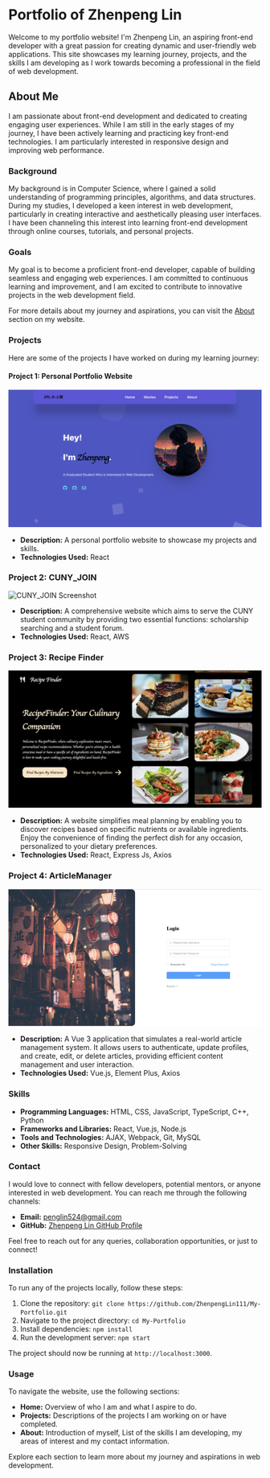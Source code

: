 # Portfolio of Zhenpeng Lin

Welcome to my portfolio website! I'm Zhenpeng Lin, an aspiring front-end developer with a great passion for creating dynamic and user-friendly web applications. This site showcases my learning journey, projects, and the skills I am developing as I work towards becoming a professional in the field of web development.

## About Me

I am passionate about front-end development and dedicated to creating engaging user experiences. While I am still in the early stages of my journey, I have been actively learning and practicing key front-end technologies. I am particularly interested in responsive design and improving web performance.

### Background

My background is in Computer Science, where I gained a solid understanding of programming principles, algorithms, and data structures. During my studies, I developed a keen interest in web development, particularly in creating interactive and aesthetically pleasing user interfaces. I have been channeling this interest into learning front-end development through online courses, tutorials, and personal projects.

### Goals

My goal is to become a proficient front-end developer, capable of building seamless and engaging web experiences. I am committed to continuous learning and improvement, and I am excited to contribute to innovative projects in the web development field.

For more details about my journey and aspirations, you can visit the [About](#about) section on my website.

### Projects

Here are some of the projects I have worked on during my learning journey:

#### Project 1: Personal Portfolio Website
![Portfolio Screenshot](/src/assets/MyPortfolio.png)
- **Description:** A personal portfolio website to showcase my projects and skills.
- **Technologies Used:** React

### Project 2: CUNY_JOIN
![CUNY_JOIN Screenshot](/src/assets/CUNY_JOIN.png)
- **Description:** A comprehensive website which aims to serve the CUNY student community by providing two essential functions: scholarship searching and a student forum.
- **Technologies Used:** React, AWS

### Project 3: Recipe Finder
![Recipe Finder Screenshot](/src/assets/Recipe-Finder.png)
- **Description:** A website simplifies meal planning by enabling you to discover recipes based on specific nutrients or available ingredients. Enjoy the convenience of finding the perfect dish for any occasion, personalized to your dietary preferences. 
- **Technologies Used:** React, Express Js, Axios

### Project 4: ArticleManager
![ArticleManager Screenshot](/src/assets/ArticleManager.png)
- **Description:** A Vue 3 application that simulates a real-world article management system. It allows users to authenticate, update profiles, and create, edit, or delete articles, providing efficient content management and user interaction.
- **Technologies Used:** Vue.js, Element Plus, Axios

### Skills

- **Programming Languages:** HTML, CSS, JavaScript, TypeScript, C++, Python
- **Frameworks and Libraries:** React, Vue.js, Node.js
- **Tools and Technologies:** AJAX, Webpack, Git, MySQL
- **Other Skills:** Responsive Design, Problem-Solving

### Contact

I would love to connect with fellow developers, potential mentors, or anyone interested in web development. You can reach me through the following channels:

- **Email:** penglin524@gmail.com
- **GitHub:** [Zhenpeng Lin GitHub Profile](https://github.com/ZhenpengLin111)

Feel free to reach out for any queries, collaboration opportunities, or just to connect!

### Installation

To run any of the projects locally, follow these steps:

1. Clone the repository: `git clone https://github.com/ZhenpengLin111/My-Portfolio.git`
2. Navigate to the project directory: `cd My-Portfolio`
3. Install dependencies: `npm install`
4. Run the development server: `npm start`

The project should now be running at `http://localhost:3000`.

### Usage

To navigate the website, use the following sections:
- **Home:** Overview of who I am and what I aspire to do.
- **Projects:** Descriptions of the projects I am working on or have completed.
- **About:** Introduction of myself, List of the skills I am developing, my areas of interest and my contact information.

Explore each section to learn more about my journey and aspirations in web development.